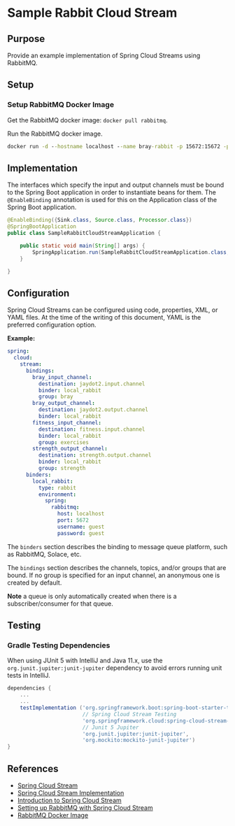 # Sample Rabbit Cloud Stream

## Purpose
Provide an example implementation of Spring Cloud Streams using RabbitMQ.

## Setup

### Setup RabbitMQ Docker Image

Get the RabbitMQ docker image:  `docker pull rabbitmq`.

Run the RabbitMQ docker image.

```cmd
docker run -d --hostname localhost --name bray-rabbit -p 15672:15672 -p 5672:5672 -p 5671:5671 rabbitmq:3-management
```

## Implementation

The interfaces which specify the input and output channels must be bound to the Spring Boot application in order to instantiate beans for them.  The `@EnableBinding` annotation is used for this on the Application class of the Spring Boot application.

```java
@EnableBinding({Sink.class, Source.class, Processor.class})
@SpringBootApplication
public class SampleRabbitCloudStreamApplication {

	public static void main(String[] args) {
		SpringApplication.run(SampleRabbitCloudStreamApplication.class, args);
	}

}
```

## Configuration

Spring Cloud Streams can be configured using code, properties, XML, or YAML files. At the time of the writing of this document, YAML is the preferred configuration option.

**Example:**
```yaml
spring:
  cloud:
    stream:
      bindings:
        bray_input_channel:
          destination: jaydot2.input.channel
          binder: local_rabbit
          group: bray
        bray_output_channel:
          destination: jaydot2.output.channel
          binder: local_rabbit
        fitness_input_channel:
          destination: fitness.input.channel
          binder: local_rabbit
          group: exercises
        strength_output_channel:
          destination: strength.output.channel
          binder: local_rabbit
          group: strength
      binders:
        local_rabbit:
          type: rabbit
          environment:
            spring:
              rabbitmq:
                host: localhost
                port: 5672
                username: guest
                password: guest
```

The `binders` section describes the binding to message queue platform, such as RabbitMQ, Solace, etc.

The `bindings` section describes the channels, topics, and/or groups that are bound.  If no group is specified for an input channel, an anonymous one is created by default.

**Note** a queue is only automatically created when there is a subscriber/consumer for that queue.

## Testing

### Gradle Testing Dependencies

When using JUnit 5 with IntelliJ and Java 11.x, use the `org.junit.jupiter:junit-jupiter` dependency to avoid errors running unit tests in IntelliJ. 

```groovy
dependencies {
	...
	...
	testImplementation ('org.springframework.boot:spring-boot-starter-test',
						// Spring Cloud Stream Testing
						'org.springframework.cloud:spring-cloud-stream-test-support',
						// Junit 5 Jupiter
						'org.junit.jupiter:junit-jupiter',
						'org.mockito:mockito-junit-jupiter')
}
```

## References

- [Spring Cloud Stream](http://cloud.spring.io/spring-cloud-static/spring-cloud-stream/2.1.2.RELEASE/single/spring-cloud-stream.html#spring-cloud-stream-overview-introducing)
- [Spring Cloud Stream Implementation](https://github.com/spring-cloud/spring-cloud-stream-binder-rabbit)
- [Introduction to Spring Cloud Stream](https://www.baeldung.com/spring-cloud-stream)
- [Setting up RabbitMQ with Spring Cloud Stream](https://www.e4developer.com/2018/01/28/setting-up-rabbitmq-with-spring-cloud-stream/)
- [RabbitMQ Docker Image](https://hub.docker.com/_/rabbitmq)